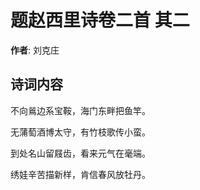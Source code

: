 # 题赵西里诗卷二首  其二

**作者**: 刘克庄

## 诗词内容

不向鶑边系宝鞍，海门东畔把鱼竿。

无蒲萄酒博太守，有竹枝歌传小蛮。

到处名山留屐齿，看来元气在毫端。

绣娃辛苦描新样，肯信春风放牡丹。

